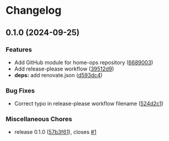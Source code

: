 # Changelog

## 0.1.0 (2024-09-25)


### Features

* Add GitHub module for home-ops repository ([6689003](https://github.com/tryrocket-cloud/home-ops/commit/6689003c70483179212a0d62c9fb61e8a36eb2d1))
* Add release-please workflow ([39512d9](https://github.com/tryrocket-cloud/home-ops/commit/39512d9d303adbaf12b666910cbe6356e963e1d8))
* **deps:** add renovate.json ([d593dc4](https://github.com/tryrocket-cloud/home-ops/commit/d593dc4e668f9cde96da266c8baaf325f4d6c4cb))


### Bug Fixes

* Correct typo in release-please workflow filename ([524d2c1](https://github.com/tryrocket-cloud/home-ops/commit/524d2c13a6d7ace22b2903edfa4d0da396384699))


### Miscellaneous Chores

* release 0.1.0 ([57b3f61](https://github.com/tryrocket-cloud/home-ops/commit/57b3f61d1217d1b2e84674cf376bbe74c6630c84)), closes [#1](https://github.com/tryrocket-cloud/home-ops/issues/1)
